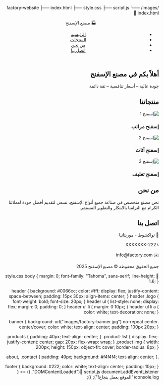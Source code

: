 /factory-website
   ├── index.html
   ├── style.css
   ├── script.js
   └── /images
   🔹 index.html
   <!DOCTYPE html>
<html lang="ar" dir="rtl">
<head>
  <meta charset="UTF-8">
  <meta name="viewport" content="width=device-width, initial-scale=1.0">
  <title>مصنع الإسفنج</title>
  <link rel="stylesheet" href="style.css">
</head>
<body>

  <!-- رأس الموقع -->
  <header>
    <div class="logo">🏭 مصنع الإسفنج</div>
    <nav>
      <ul>
        <li><a href="#home">الرئيسية</a></li>
        <li><a href="#products">المنتجات</a></li>
        <li><a href="#about">من نحن</a></li>
        <li><a href="#contact">اتصل بنا</a></li>
      </ul>
    </nav>
  </header>

  <!-- بانر -->
  <section id="home" class="banner">
    <h1>أهلاً بكم في مصنع الإسفنج</h1>
    <p>جودة عالية – أسعار تنافسية – ثقة دائمة</p>
  </section>

  <!-- المنتجات -->
  <section id="products" class="products">
    <h2>منتجاتنا</h2>
    <div class="product-list">
      <div class="product">
        <img src="images/sponge1.jpg" alt="إسفنج 1">
        <h3>إسفنج مراتب</h3>
      </div>
      <div class="product">
        <img src="images/sponge2.jpg" alt="إسفنج 2">
        <h3>إسفنج أثاث</h3>
      </div>
      <div class="product">
        <img src="images/sponge3.jpg" alt="إسفنج 3">
        <h3>إسفنج تغليف</h3>
      </div>
    </div>
  </section>

  <!-- من نحن -->
  <section id="about" class="about">
    <h2>من نحن</h2>
    <p>نحن مصنع متخصص في صناعة جميع أنواع الإسفنج، نسعى لتقديم أفضل جودة لعملائنا الكرام مع التزامنا بالابتكار والتطوير المستمر.</p>
  </section>

  <!-- اتصل بنا -->
  <section id="contact" class="contact">
    <h2>اتصل بنا</h2>
    <p>📍 نواكشوط - موريتانيا</p>
    <p>📞 222-XXXXXXX</p>
    <p>✉️ info@factory.com</p>
  </section>

  <!-- الفوتر -->
  <footer>
    <p>جميع الحقوق محفوظة © مصنع الإسفنج 2025</p>
  </footer>

  <script src="script.js"></script>
</body>
</html>
🔹 style.css
body {
  margin: 0;
  font-family: "Tahoma", sans-serif;
  line-height: 1.6;
}

header {
  background: #0066cc;
  color: #fff;
  display: flex;
  justify-content: space-between;
  padding: 15px 30px;
  align-items: center;
}
header .logo {
  font-weight: bold;
  font-size: 20px;
}
header ul {
  list-style: none;
  display: flex;
  margin: 0;
  padding: 0;
}
header ul li {
  margin: 0 10px;
}
header ul li a {
  color: white;
  text-decoration: none;
}

.banner {
  background: url("images/factory-banner.jpg") no-repeat center center/cover;
  color: white;
  text-align: center;
  padding: 100px 20px;
}

.products {
  padding: 40px;
  text-align: center;
}
.product-list {
  display: flex;
  justify-content: center;
  gap: 20px;
  flex-wrap: wrap;
}
.product img {
  width: 200px;
  height: 150px;
  object-fit: cover;
  border-radius: 8px;
}

.about, .contact {
  padding: 40px;
  background: #f4f4f4;
  text-align: center;
}

footer {
  background: #222;
  color: white;
  text-align: center;
  padding: 10px;
}
🔹 script.js
document.addEventListener("DOMContentLoaded", () => {
  console.log("الموقع يعمل بنجاح!");
});
